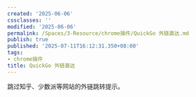 ```yaml
---
created: '2025-06-06'
cssclasses: ''
modified: '2025-06-06'
permalink: /Spaces/3-Resource/chrome插件/QuickGo 外链直达.md
publish: true
published: '2025-07-11T16:12:31.350+08:00'
tags:
- chrome插件
title: QuickGo 外链直达
---
```

跳过知乎、少数派等网站的外链跳转提示。
